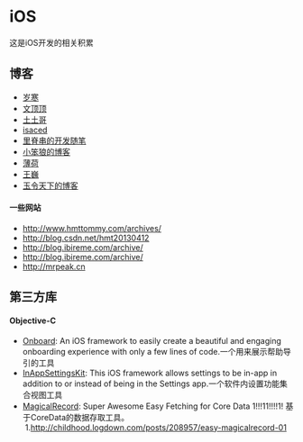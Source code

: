 # iOS

这是iOS开发的相关积累

## 博客
* [岁寒](http://lvwenhan.com/)
* [文顶顶](http://www.cnblogs.com/wendingding/)
* [土土哥](http://tutuge.me/)
* [isaced](http://www.isaced.com/)
* [里脊串的开发随笔](http://adad184.com/)
* [小笨狼的博客](http://jiangliancheng.gitcafe.io/)
* [薄荷](http://each.dog/)
* [王巍](http://onevcat.com/)
* [玉令天下的博客](http://yulingtianxia.com)

#### 一些网站
* http://www.hmttommy.com/archives/
* http://blog.csdn.net/hmt20130412
* http://blog.ibireme.com/archive/ 
* http://blog.ibireme.com/archive/
* http://mrpeak.cn

## 第三方库

#### Objective-C
* [Onboard](https://github.com/mamaral/Onboard): An iOS framework to easily create a beautiful and engaging onboarding experience with only a few lines of code.一个用来展示帮助导引的工具
* [InAppSettingsKit](https://github.com/futuretap/InAppSettingsKit): This iOS framework allows settings to be in-app in addition to or instead of being in the Settings app.一个软件内设置功能集合视图工具
* [MagicalRecord](https://github.com/magicalpanda/MagicalRecord): Super Awesome Easy Fetching for Core Data 1!!!11!!!!1! 基于CoreData的数据存取工具。
      1.http://childhood.logdown.com/posts/208957/easy-magicalrecord-01
      
